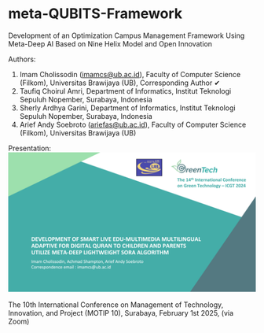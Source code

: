 # meta-QUBITS-Framework

Development of an Optimization Campus Management Framework Using Meta-Deep AI Based on Nine Helix Model and Open Innovation

Authors:
1. Imam Cholissodin (imamcs@ub.ac.id), Faculty of Computer Science (Filkom), Universitas Brawijaya (UB), Corresponding Author ✔
2. Taufiq Choirul Amri, Department of Informatics, Institut Teknologi Sepuluh Nopember, Surabaya, Indonesia
3. Sherly Ardhya Garini, Department of Informatics, Institut Teknologi Sepuluh Nopember, Surabaya, Indonesia
4. Arief Andy Soebroto (ariefas@ub.ac.id), Faculty of Computer Science (Filkom), Universitas Brawijaya (UB)

Presentation:
![cover](https://raw.githubusercontent.com/imamcs19/Digital-Quran-Ai---Al-Imamain-Utilize-meta-Deep-Lightweight-SORA-Algorithm/refs/heads/main/cover%20-%20ppt%20icgt%2014%20-%20meta-Deep%20L%20Sora%20alg%20-%20Imam%20CS%20et.%20al.%20v2.5.png)

The 10th International Conference on Management of Technology, Innovation, and Project (MOTIP 10), Surabaya, February 1st 2025, (via Zoom)
